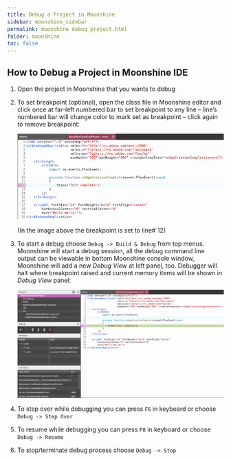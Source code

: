 ```yaml
---
title: Debug a Project in Moonshine
sidebar: moonshine_sidebar
permalink: moonshine_debug_project.html
folder: moonshine
toc: false
---
```


## How to Debug a Project in Moonshine IDE

1. Open the project in Moonshine that you wants to debug

2. To set breakpoint (optional), open the class file in Moonshine editor and click once at far-left numbered bar to set breakpoint to any line – line’s numbered bar will change color to mark set as breakpoint – click again to remove breakpoint:

    ![Set breaking point in Apache Flex Desktop project](/images/moonshine/debugging_application_1.png)

    (In the image above the breakpoint is set to line# 12)

3. To start a debug choose `Debug -> Build & Debug` from top menus. Moonshine will start a debug session, all the debug command line output can be viewable in bottom Moonshine console window, Moonshine will add a new _Debug View_ at left panel, too. Debugger will halt where breakpoint raised and current memory items will be shown in _Debug View_ panel:

    ![Debugging Apache Flex Desktop application](/images/moonshine/debugging_application_2.png)

4. To step over while debugging you can press `F6` in keyboard or choose `Debug -> Step Over`

5. To resume while debugging you can press `F8` in keyboard or choose `Debug -> Resume`

6. To stop/terminate debug process choose `Debug -> Stop`
